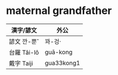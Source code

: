 # maternal grandfather

漢字/諺文 | 外公
--- | ---
諺文 깐-뿐ˆ | 꽈-겅·
台羅 Tâi-lô | guā-kong
戴字 Taiji | gua33kong1


